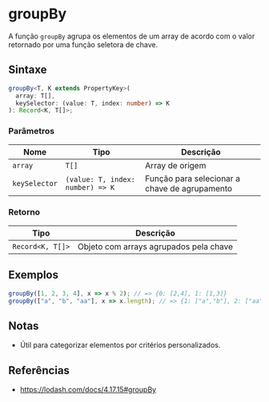 # groupBy

A função `groupBy` agrupa os elementos de um array de acordo com o valor retornado por uma função seletora de chave.

## Sintaxe

```typescript
groupBy<T, K extends PropertyKey>(
  array: T[],
  keySelector: (value: T, index: number) => K
): Record<K, T[]>;
```

### Parâmetros

| Nome           | Tipo                                   | Descrição                                 |
|----------------|----------------------------------------|-------------------------------------------|
| `array`        | `T[]`                                  | Array de origem                           |
| `keySelector`  | `(value: T, index: number) => K`       | Função para selecionar a chave de agrupamento |

### Retorno

| Tipo                | Descrição                         |
|---------------------|-----------------------------------|
| `Record<K, T[]>`    | Objeto com arrays agrupados pela chave |

## Exemplos

```typescript
groupBy([1, 2, 3, 4], x => x % 2); // => {0: [2,4], 1: [1,3]}
groupBy(["a", "b", "aa"], x => x.length); // => {1: ["a","b"], 2: ["aa"]}
```

## Notas

* Útil para categorizar elementos por critérios personalizados.

## Referências

* https://lodash.com/docs/4.17.15#groupBy